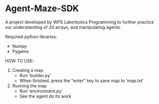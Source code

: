 # Agent-Maze-SDK

A project developed by WPS Lakerbotics Programming to further practice our understanding of
2d arrays, and manipulating agents.

Required python libraries:
  * Numpy
  * Pygame

HOW TO USE:
1. Creating a map
   - Run 'builder.py'
   - When finished, press the "enter" key to save map to 'map.txt'
2. Running the map
   - Run 'environment.py'
   - See the agent do its work